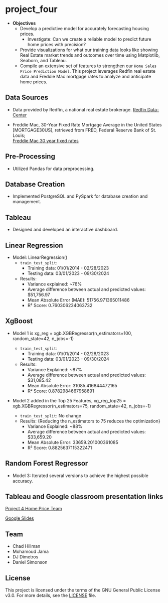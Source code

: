 # project_four

* **Objectives**
  * Develop a predictive model for accurately forecasting housing prices.
    * Investigate: Can we create a reliable model to predict future home prices with precision?
  * Provide visualizations for what our training data looks like showing Real Estate market trends and outcomes over time using Matplotlib, Seaborn, and Tableau.
  * Compile an extensive set of features to strengthen our `Home Sales Price Prediction Model`. This project leverages Redfin real estate data and Freddie Mac mortgage rates to analyze and anticipate home prices.

## Data Sources

* Data provided by Redfin, a national real estate brokerage.
[Redfin Data-Center](https://www.redfin.com/news/data-center/)

* Freddie Mac, 30-Year Fixed Rate Mortgage Average in the United States [MORTGAGE30US], retrieved from FRED, Federal Reserve Bank of St. Louis;  
[Freddie Mac 30 year fixed rates](https://fred.stlouisfed.org/series/MORTGAGE30US)

## Pre-Processing

* Utilized Pandas for data preprocessing.

## Database Creation

* Implemented PostgreSQL and PySpark for database creation and management.

## Tableau

* Designed and developed an interactive dashboard.

## Linear Regression

* Model: LinearRegression()
  * `train_test_split`:
    * Training data: 01/01/2014 - 02/28/2023
    * Testing data: 03/01/2023 - 09/30/2024
  * Results:
    * Variance explained: ~76%
    * Average difference between actual and predicted values: $51,756.97
    * Mean Absolute Error (MAE): 51756.971365011486
    * R² Score: 0.760306234063732

## XgBoost

* Model 1 is xg_reg = xgb.XGBRegressor(n_estimators=100, random_state=42, n_jobs=-1)
  * `train_test_split`:
    * Training data: 01/01/2014 - 02/28/2023
    * Testing data: 03/01/2023 - 09/30/2024
  * Results:
    * Variance Explained: ~87%
    * Average difference between actual and predicted values: $31,085.42
    * Mean Absolute Error: 31085.416844472165
    * R² Score: 0.8782984667958691

* Model 2 added in the Top 25 Features, xg_reg_top25 = xgb.XGBRegressor(n_estimators=75, random_state=42, n_jobs=-1)
  * `train_test_split`:  No change
  * Results: {Reducing the n_estimators to 75 reduces the optimization}
    * Variance Explained: ~88%
    * Average difference between actual and predicted values: $33,659.20
    * Mean Absolute Error: 33659.201000361085
    * R² Score: 0.8825637115322471

## Random Forest Regressor

* Model 3: Iterated several versions to achieve the highest possible accuracy.

## Tableau and Google classroom presentation links

[Project 4 Home Price Team](https://public.tableau.com/views/Project4-Home-Price-Team/Sheet9?:language=en-US&:sid=&:redirect=auth&:display_count=n&:origin=viz_share_link)

[Google Slides](https://docs.google.com/presentation/d/1_ktoKaDu7wblDlKUY6hiMKfcIKENC8cLgnWRBOtgU1s/edit?slide=id.p#slide=id.p)

## Team

* Chad Hillman
* Mohamoud Jama
* DJ Dimetros
* Daniel Simonson

## License

This project is licensed under the terms of the GNU General Public License v3.0. For more details, see the [LICENSE](https://www.gnu.org/licenses/gpl-3.0.en.html) file.

